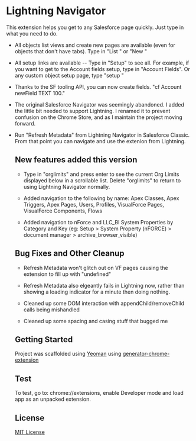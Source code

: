 # Lightning Navigator

This extension helps you get to any Salesforce page quickly. Just type in what you need to do.

- All objects list views and create new pages are available (even for objects that don't have tabs). Type in "List <Object Name>" or "New <Object Name>"

- All setup links are available -- Type in "Setup" to see all. For example, if you want to get to the Account fields setup, type in "Account Fields". Or any custom object setup page, type "setup <Custom Object Name>"

- Thanks to the SF tooling API, you can now create fields. "cf Account newField TEXT 100."

- The original Salesforce Navigator was seemingly abandoned. I added the little bit needed to support Lightning. I renamed it to prevent confusion on the Chrome Store, and as I maintain the project moving forward.

- Run "Refresh Metadata" from Lightning Navigator in Salesforce Classic. From that point you can navigate and use the extenion from Lightning.

## New features added this version

- Type in "orglimits" and press enter to see the current Org Limits displayed below in a scrollable list. Delete "orglimits" to return to using Lightning Navigator normally.

- Added navigation to the following by name: Apex Classes, Apex Triggers, Apex Pages, Users, Profiles, VisualForce Pages, VisualForce Components, Flows

- Added navigation to nForce and LLC_BI System Properties by Category and Key (eg: Setup > System Property (nFORCE) > document manager > archive_browser_visible)

## Bug Fixes and Other Cleanup

- Refresh Metadata won't glitch out on VF pages causing the extension to fill up with "undefined"

- Refresh Metadata also elgeantly fails in Lightning now, rather than showing a loading indicator for a minute then doing nothing.

- Cleaned up some DOM interaction with appendChild/removeChild calls being mishandled

- Cleaned up some spacing and casing stuff that bugged me

## Getting Started
Project was scaffolded using [Yeoman](http://yeoman.io/) using [generator-chrome-extension](https://github.com/yeoman/generator-chrome-extension)

## Test
To test, go to: chrome://extensions, enable Developer mode and load app as an unpacked extension.

## License
[MIT License](http://en.wikipedia.org/wiki/MIT_License)

